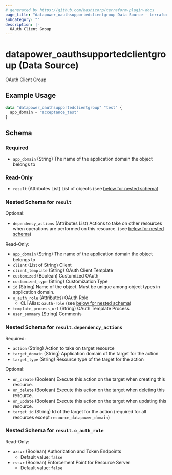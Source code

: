 ```yaml
---
# generated by https://github.com/hashicorp/terraform-plugin-docs
page_title: "datapower_oauthsupportedclientgroup Data Source - terraform-provider-datapower"
subcategory: ""
description: |-
  OAuth Client Group
---
```


# datapower_oauthsupportedclientgroup (Data Source)

OAuth Client Group

## Example Usage

```terraform
data "datapower_oauthsupportedclientgroup" "test" {
  app_domain = "acceptance_test"
}
```

<!-- schema generated by tfplugindocs -->
## Schema

### Required

- `app_domain` (String) The name of the application domain the object belongs to

### Read-Only

- `result` (Attributes List) List of objects (see [below for nested schema](#nestedatt--result))

<a id="nestedatt--result"></a>
### Nested Schema for `result`

Optional:

- `dependency_actions` (Attributes List) Actions to take on other resources when operations are performed on this resource. (see [below for nested schema](#nestedatt--result--dependency_actions))

Read-Only:

- `app_domain` (String) The name of the application domain the object belongs to
- `client` (List of String) Client
- `client_template` (String) OAuth Client Template
- `customized` (Boolean) Customized OAuth
- `customized_type` (String) Customization Type
- `id` (String) Name of the object. Must be unique among object types in application domain.
- `o_auth_role` (Attributes) OAuth Role
  - CLI Alias: `oauth-role` (see [below for nested schema](#nestedatt--result--o_auth_role))
- `template_process_url` (String) OAuth Template Process
- `user_summary` (String) Comments

<a id="nestedatt--result--dependency_actions"></a>
### Nested Schema for `result.dependency_actions`

Required:

- `action` (String) Action to take on target resource
- `target_domain` (String) Application domain of the target for the action
- `target_type` (String) Resource type of the target for the action

Optional:

- `on_create` (Boolean) Execute this action on the target when creating this resource.
- `on_delete` (Boolean) Execute this action on the target when deleting this resource.
- `on_update` (Boolean) Execute this action on the target when updating this resource.
- `target_id` (String) Id of the target for the action (required for all resources except `resource_datapower_domain`)


<a id="nestedatt--result--o_auth_role"></a>
### Nested Schema for `result.o_auth_role`

Read-Only:

- `azsvr` (Boolean) Authorization and Token Endpoints
  - Default value: `false`
- `rssvr` (Boolean) Enforcement Point for Resource Server
  - Default value: `false`
